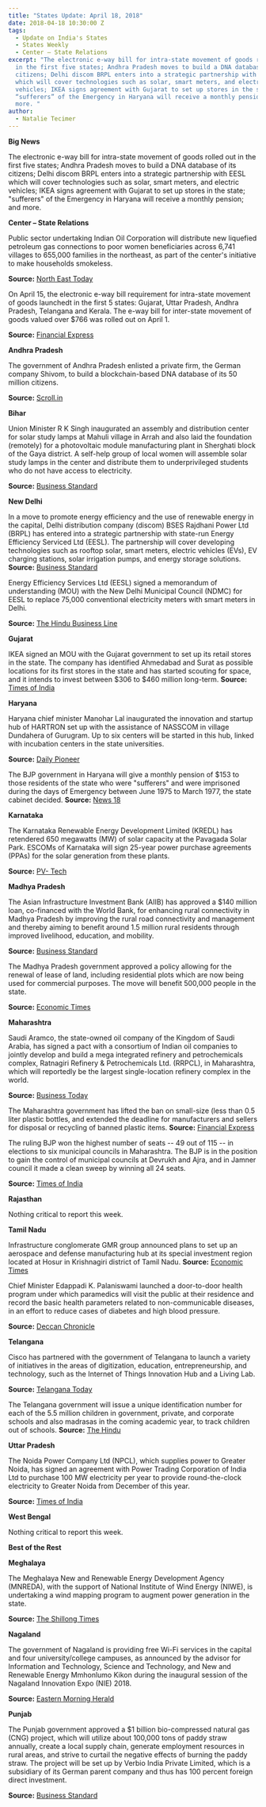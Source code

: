 ```yaml
---
title: "States Update: April 18, 2018"
date: 2018-04-18 10:30:00 Z
tags:
  - Update on India's States
  - States Weekly
  - Center – State Relations 
excerpt: "The electronic e-way bill for intra-state movement of goods rolled out
  in the first five states; Andhra Pradesh moves to build a DNA database of its
  citizens; Delhi discom BRPL enters into a strategic partnership with EESL
  which will cover technologies such as solar, smart meters, and electric
  vehicles; IKEA signs agreement with Gujarat to set up stores in the state;
  “sufferers” of the Emergency in Haryana will receive a monthly pension; and
  more. "
author:
  - Natalie Tecimer
---
```


**Big News**

The electronic e-way bill for intra-state movement of goods rolled out in the first five states; Andhra Pradesh moves to build a DNA database of its citizens; Delhi discom BRPL enters into a strategic partnership with EESL which will cover technologies such as solar, smart meters, and electric vehicles; IKEA signs agreement with Gujarat to set up stores in the state; &quot;sufferers&quot; of the Emergency in Haryana will receive a monthly pension; and more.

**Center – State Relations**

Public sector undertaking Indian Oil Corporation will distribute new liquefied petroleum gas connections to poor women beneficiaries across 6,741 villages to 655,000 families in the northeast, as part of the center&#39;s initiative to make households smokeless.

**Source:** [North East Today](https://thenortheasttoday.com/assam-lpg-connections-to-6-55-lakh-poor-families-in-ne/)

On April 15, the electronic e-way bill requirement for intra-state movement of goods launchedt in the first 5 states: Gujarat, Uttar Pradesh, Andhra Pradesh, Telangana and Kerala. The e-way bill for inter-state movement of goods valued over $766 was rolled out on April 1.

**Source:** [Financial Express](http://www.financialexpress.com/economy/intra-state-e-way-bill-rolled-out-in-5-states-including-gujarat-kerala/1134068/)

**Andhra Pradesh**

The government of Andhra Pradesh enlisted a private firm, the German company Shivom, to build a blockchain-based DNA database of its 50 million citizens.

**Source:** [Scroll.in](https://scroll.in/article/874999/the-andhra-pradesh-government-plans-to-use-blockchain-to-collect-dna-data-of-50-million-citizens)

**Bihar**

Union Minister R K Singh inaugurated an assembly and distribution center for solar study lamps at Mahuli village in Arrah and also laid the foundation (remotely) for a photovoltaic module manufacturing plant in Sherghati block of the Gaya district. A self-help group of local women will assemble solar study lamps in the center and distribute them to underprivileged students who do not have access to electricity.

**Source:** [Business Standard](http://www.business-standard.com/article/pti-stories/power-minister-inaugurates-solar-lamp-distribution-centre-in-bihar-118041400737_1.html)

**New Delhi**

In a move to promote energy efficiency and the use of renewable energy in the capital, Delhi distribution company (discom) BSES Rajdhani Power Ltd (BRPL) has entered into a strategic partnership with state-run Energy Efficiency Serviced Ltd (EESL). The partnership will cover developing technologies such as rooftop solar, smart meters, electric vehicles (EVs), EV charging stations, solar irrigation pumps, and energy storage solutions.   **Source:** [Business Standard](http://www.business-standard.com/article/news-ians/bses-eesl-deal-for-rooftop-solar-ev-charging-in-delhi-localities-118040900977_1.html)

Energy Efficiency Services Ltd (EESL) signed a memorandum of understanding (MOU) with the New Delhi Municipal Council (NDMC) for EESL to replace 75,000 conventional electricity meters with smart meters in Delhi.

**Source:** [The Hindu Business Line](https://www.thehindubusinessline.com/news/eesl-to-instal-smart-meters-across-75000-delhi-households/article23527240.ece)

**Gujarat**

IKEA signed an MOU with the Gujarat government to set up its retail stores in the state. The company has identified Ahmedabad and Surat as possible locations for its first stores in the state and has started scouting for space, and it intends to invest between $306 to $460 million long-term.
**Source:** [Times of India](https://timesofindia.indiatimes.com/city/ahmedabad/ikea-inks-mou-to-open-retail-stores-in-gujarat/articleshow/63738257.cms)

**Haryana**

Haryana chief minister Manohar Lal inaugurated the innovation and startup hub of HARTRON set up with the assistance of NASSCOM in village Dundahera of Gurugram. Up to six centers will be started in this hub, linked with incubation centers in the state universities.

**Source:** [Daily Pioneer](http://www.dailypioneer.com/state-editions/chandigarh/haryana-cm-unveils-innovation-and-startup-hub-of-hartron.html)

The BJP government in Haryana will give a monthly pension of $153 to those residents of the state who were &quot;sufferers&quot; and were imprisoned during the days of Emergency between June 1975 to March 1977, the state cabinet decided. **Source:** [News 18](https://www.news18.com/news/india/haryana-govt-to-give-rs-10000-monthly-pension-to-sufferers-of-emergency-1715693.html)

**Karnataka**

The Karnataka Renewable Energy Development Limited (KREDL) has retendered 650 megawatts (MW) of solar capacity at the Pavagada Solar Park. ESCOMs of Karnataka will sign 25-year power purchase agreements (PPAs) for the solar generation from these plants.

**Source:** [PV- Tech](https://www.pv-tech.org/news/karnataka-retenders-remaining-650mw-from-1.2gw-solar-issuance)

**Madhya Pradesh**

The Asian Infrastructure Investment Bank (AIIB) has approved a $140 million loan, co-financed with the World Bank, for enhancing rural connectivity in Madhya Pradesh by improving the rural road connectivity and management and thereby aiming to benefit around 1.5 million rural residents through improved livelihood, education, and mobility.

**Source:** [Business Standard](http://www.business-standard.com/article/news-ians/aiib-to-invest-140-mn-on-rural-connectivity-in-mp-118041201199_1.html)

The Madhya Pradesh government approved a policy allowing for the renewal of lease of land, including residential plots which are now being used for commercial purposes. The move will benefit 500,000 people in the state.

**Source:** [Economic Times](https://realty.economictimes.indiatimes.com/news/regulatory/madhya-pradesh-govt-approves-land-lease-renewal-policy/63744493)

**Maharashtra**

Saudi Aramco, the state-owned oil company of the Kingdom of Saudi Arabia, has signed a pact with a consortium of Indian oil companies to jointly develop and build a mega integrated refinery and petrochemicals complex, Ratnagiri Refinery &amp; Petrochemicals Ltd. (RRPCL), in Maharashtra, which will reportedly be the largest single-location refinery complex in the world.

**Source:** [Business Today](https://www.businesstoday.in/current/economy-politics/saudi-aramco-to-develop-mega-refinery-complex-in-maharashtra/story/274679.html)

The Maharashtra government has lifted the ban on small-size (less than 0.5 liter plastic bottles, and extended the deadline for manufacturers and sellers for disposal or recycling of banned plastic items. **Source:** [Financial Express](http://www.financialexpress.com/india-news/maharashtra-government-extends-deadline-for-disposal-of-existing-plastic-stock-to-3-months/1131235/)

The ruling BJP won the highest number of seats -- 49 out of 115 -- in elections to six municipal councils in Maharashtra. The BJP is in the position to gain the control of municipal councils at Devrukh and Ajra, and in Jamner council it made a clean sweep by winning all 24 seats.

**Source:** [Times of India](https://timesofindia.indiatimes.com/city/mumbai/maharashtra-bjp-wins-49-out-of-115-seats-in-six-municipal-councils/articleshow/63737117.cms)

**Rajasthan**

Nothing critical to report this week.

**Tamil Nadu**

Infrastructure conglomerate GMR group announced plans to set up an aerospace and defense manufacturing hub at its special investment region located at Hosur in Krishnagiri district of Tamil Nadu. **Source:** [Economic Times](https://economictimes.indiatimes.com/news/defence/gmr-to-set-up-defence-hub-in-tamil-nadu/articleshow/63722320.cms)

Chief Minister Edappadi K. Palaniswami launched a door-to-door health program under which paramedics will visit the public at their residence and record the basic health parameters related to non-communicable diseases, in an effort to reduce cases of diabetes and high blood pressure.

**Source:** [Deccan Chronicle](https://www.deccanchronicle.com/nation/current-affairs/140418/tamil-nadu-cm-edappadi-k-palaniswami-launches-new-health-programme.html)

**Telangana**

Cisco has partnered with the government of Telangana to launch a variety of initiatives in the areas of digitization, education, entrepreneurship, and technology, such as the Internet of Things Innovation Hub and a Living Lab.

**Source:** [Telangana Today](https://telanganatoday.com/cisco-to-digitally-transform-telangana)

The Telangana government will issue a unique identification number for each of the 5.5 million children in government, private, and corporate schools and also madrasas in the coming academic year, to track children out of schools. **Source:** [The Hindu](http://www.thehindu.com/news/national/telangana/ts-moots-unique-id-to-track-school-dropouts/article23550911.ece)

**Uttar Pradesh**

The Noida Power Company Ltd (NPCL), which supplies power to Greater Noida, has signed an agreement with Power Trading Corporation of India Ltd to purchase 100 MW electricity per year to provide round-the-clock electricity to Greater Noida from December of this year.

**Source:** [Times of India](https://timesofindia.indiatimes.com/city/noida/npcl-to-buy-100-mw-more-for-greater-noida/articleshow/63754029.cms)

**West Bengal**

Nothing critical to report this week.

**Best of the Rest**

**Meghalaya**

The Meghalaya New and Renewable Energy Development Agency (MNREDA), with the support of National Institute of Wind Energy (NIWE), is undertaking a wind mapping program to augment power generation in the state.

**Source:** [The Shillong Times](http://www.theshillongtimes.com/2018/04/11/meghalaya-to-tap-wind-energy-to-augment-power-generation/)

**Nagaland**

The government of Nagaland is providing free Wi-Fi services in the capital and four university/college campuses, as announced by the advisor for Information and Technology, Science and Technology, and New and Renewable Energy Mmhonlumo Kikon during the inaugural session of the Nagaland Innovation Expo (NIE) 2018.

**Source:** [Eastern Morning Herald](http://www.easternmirrornagaland.com/nagaland-government-introduces-free-wi-fi-hotspots/)

**Punjab**

The Punjab government approved a $1 billion bio-compressed natural gas (CNG) project, which will utilize about 100,000 tons of paddy straw annually, create a local supply chain, generate employment resources in rural areas, and strive to curtail the negative effects of burning the paddy straw. The project will be set up by Verbio India Private Limited, which is a subsidiary of its German parent company and thus has 100 percent foreign direct investment.

**Source:** [Business Standard](http://www.business-standard.com/article/pti-stories/punjab-govt-approves-bio-cng-project-118041301319_1.html)
